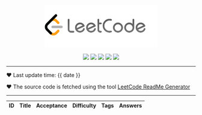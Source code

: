 <p align="center">
	<img width="300" src="https://raw.githubusercontent.com/KivenCkl/LeetCode_Helper/master/imgs/leetcode-logo.png">
</p>

<p align="center"> 
	<img src="https://img.shields.io/badge/User-{{ username }}-purple.svg?" />
	<img src="https://img.shields.io/badge/Solved-{{ cur_solved }}/{{ all_solved }}-blue.svg?" />
	<img src="https://img.shields.io/badge/Easy-{{ cur_easy }}/{{ all_easy }}-green.svg?" />
	<img src="https://img.shields.io/badge/Medium-{{ cur_medium }}/{{ all_medium }}-yellow.svg?" />
	<img src="https://img.shields.io/badge/Hard-{{ cur_hard }}/{{ all_hard }}-red.svg?" />
</p> 

<hr/>

:heart: Last update time: {{ date }}

:heart: The source code is fetched using the tool [LeetCode ReadMe Generator](https://github.com/m21248074/LeetCode_Readme_Generator)

<hr/>

| ID | Title | Acceptance | Difficulty | Tags | Answers |
|:--:|:------|:----------:|:----------:|:----:|:-------:|